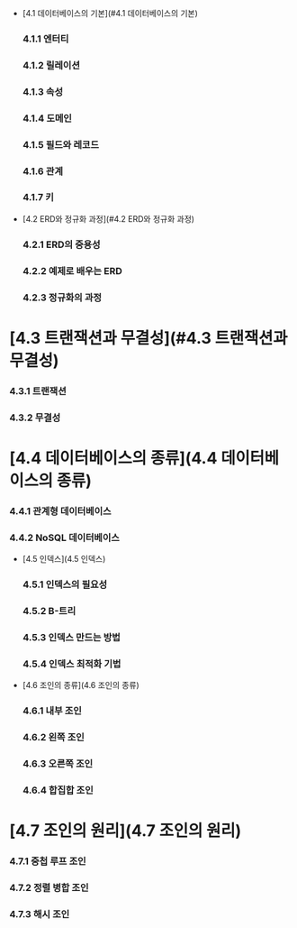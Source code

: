 * [4.1 데이터베이스의 기본](#4.1 데이터베이스의 기본)
  ### 4.1.1 엔터티
  ### 4.1.2 릴레이션
  ### 4.1.3 속성
  ### 4.1.4 도메인
  ### 4.1.5 필드와 레코드
  ### 4.1.6 관계
  ### 4.1.7 키

* [4.2 ERD와 정규화 과정](#4.2 ERD와 정규화 과정)
  ### 4.2.1 ERD의 중용성
  ### 4.2.2 예제로 배우는 ERD
  ### 4.2.3 정규화의 과정

# [4.3 트랜잭션과 무결성](#4.3 트랜잭션과 무결성)
  ### 4.3.1 트랜잭션
  ### 4.3.2 무결성
  
# [4.4 데이터베이스의 종류](4.4 데이터베이스의 종류)
  ### 4.4.1 관계형 데이터베이스
  ### 4.4.2 NoSQL 데이터베이스

* [4.5 인덱스](4.5 인덱스)
  ### 4.5.1 인덱스의 필요성
  ### 4.5.2 B-트리
  ### 4.5.3 인덱스 만드는 방법
  ### 4.5.4 인덱스 최적화 기법
  
* [4.6 조인의 종류](4.6 조인의 종류)
  ### 4.6.1 내부 조인
  ### 4.6.2 왼쪽 조인
  ### 4.6.3 오른쪽 조인
  ### 4.6.4 합집합 조인

# [4.7 조인의 원리](4.7 조인의 원리)
  ### 4.7.1 중첩 루프 조인
  ### 4.7.2 정렬 병합 조인
  ### 4.7.3 해시 조인
  
  <br>
  <br>
  
  
  
  
  
  
  
